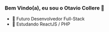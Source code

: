 ### Bem Vindo(a), eu sou o Otavio Collere 👋

- 🔭 Futuro Desenvolvedor Full-Stack
- 🌱 Estudando ReactJS / PHP
